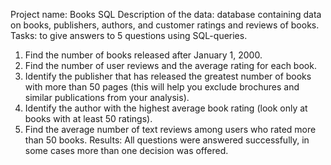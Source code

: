 Project name: Books SQL
Description of the data: database containing data on books, publishers, authors, and customer ratings and reviews of books.
Tasks: to give answers to 5 questions using SQL-queries.
1. Find the number of books released after January 1, 2000. 
2. Find the number of user reviews and the average rating for each book.
3. Identify the publisher that has released the greatest number of books with more than 50 pages (this will help you exclude brochures and similar publications from your analysis).
4. Identify the author with the highest average book rating (look only at books with at least 50 ratings).
5. Find the average number of text reviews among users who rated more than 50 books.
Results: All questions were answered successfully, in some cases more than one decision was offered.
